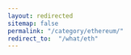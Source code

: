 ```yaml
---
layout: redirected
sitemap: false
permalink: "/category/ethereum/"
redirect_to:  "/what/eth"
---
```

